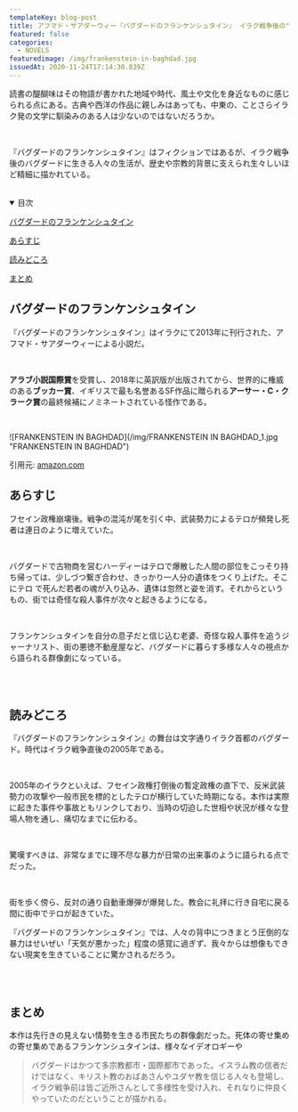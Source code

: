 ```yaml
---
templateKey: blog-post
title: アフマド・サアダーウィー『バグダードのフランケンシュタイン』 イラク戦争後の"日常"から生まれた怪物
featured: false
categories:
  - NOVELS
featuredimage: /img/frankenstein-in-baghdad.jpg
issuedAt: 2020-11-24T17:14:30.839Z
---
```


読書の醍醐味はその物語が書かれた地域や時代、風土や文化を身近なものに感じられる点にある。古典や西洋の作品に親しみはあっても、中東の、ことさらイラク発の文学に馴染みのある人は少ないのではないだろうか。

<br>

『バグダードのフランケンシュタイン』はフィクションではあるが、イラク戦争後のバグダードに生きる人々の生活が、歴史や宗教的背景に支えられ生々しいほど精細に描かれている。

<br>



<details open><summary>目次</summary>

[バグダードのフランケンシュタイン](#001)

[あらすじ](#002)

[読みどころ](#003)

[まとめ](#matome)

</details>

<div id="001">

## バグダードのフランケンシュタイン

『バグダードのフランケンシュタイン』はイラクにて2013年に刊行された、アフマド・サアダーウィーによる小説だ。

<br>

**アラブ小説国際賞**を受賞し、2018年に英訳版が出版されてから、世界的に権威のある**ブッカー賞**、イギリスで最も名誉あるSF作品に贈られる**アーサー・C・クラーク賞**の最終候補にノミネートされている怪作である。

<br>


![FRANKENSTEIN IN BAGHDAD](/img/FRANKENSTEIN IN BAGHDAD_1.jpg "FRANKENSTEIN IN BAGHDAD")

引用元: [amazon.com](https://www.amazon.co.jp/dp/4087735044/ref=cm_sw_r_tw_dp_x_urlXFb47ZK27N)


</div>

<div id="002">

## あらすじ
フセイン政権崩壊後。戦争の混沌が尾を引く中、武装勢力によるテロが頻発し死者は連日のように増えていた。

<br>

バグダードで古物商を営むハーディーはテロで爆散した人間の部位をこっそり持ち帰っては、少しづつ繋ぎ合わせ、きっかり一人分の遺体をつくり上げた。そこにテロ で死んだ若者の魂が入り込み、遺体は忽然と姿を消す。それからというもの、街では奇怪な殺人事件が次々と起きるようになる。

<br>

フランケンシュタインを自分の息子だと信じ込む老婆、奇怪な殺人事件を追うジャーナリスト、街の悪徳不動産屋など、バグダードに暮らす多様な人々の視点から語られる群像劇になっている。

<br>
<br>



</div>

<div id="003">

## 読みどころ
『バグダードのフランケンシュタイン』の舞台は文字通りイラク首都のバグダード。時代はイラク戦争直後の2005年である。

<br>

2005年のイラクといえば、フセイン政権打倒後の暫定政権の直下で、反米武装勢力の攻撃や一般市民を標的としたテロが横行していた時期になる。本作は実際に起きた事件や事故ともリンクしており、当時の切迫した世相や状況が様々な登場人物を通し、痛切なまでに伝わる。

<br>

驚嘆すべきは、非常なまでに理不尽な暴力が日常の出来事のように語られる点でだった。

<br>

街を歩く傍ら、反対の通り自動車爆弾が爆発した。教会に礼拝に行き自宅に戻る間に街中でテロが起きていた。

『バグダードのフランケンシュタイン』では、人々の背中につきまとう圧倒的な暴力はせいぜい「天気が悪かった」程度の感覚に過ぎず、我々からは想像もできない現実を生きていることに驚かされるだろう。


<br>

<br>

</div>

<div id="004">

## まとめ

本作は先行きの見えない情勢を生きる市民たちの群像劇だった。死体の寄せ集めの寄せ集めであるフランケンシュタインは、様々なイデオロギーや

>バグダードはかつて多宗教都市・国際都市であった。イスラム教の信者だけではなく、キリスト教のおばあさんやユダヤ教を信じる人々も登場し、イラク戦争前は皆ご近所さんとして多様性を受け入れ、それなりに仲良くやっていたのだということが描かれる。

</div>